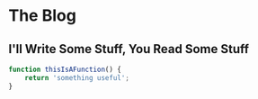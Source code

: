 # The Blog

## I'll Write Some Stuff, You Read Some Stuff

````javascript
function thisIsAFunction() {
    return 'something useful';
}
````